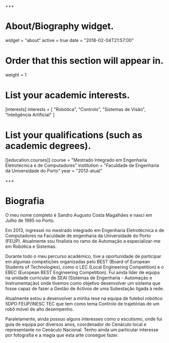 +++
# About/Biography widget.
widget = "about"
active = true
date = "2018-02-04T21:57:00"

# Order that this section will appear in.
weight = 1

# List your academic interests.
[interests]
  interests = [
    "Robótica",
    "Controlo",
    "Sistemas de Visão",
    "Inteligência Artificial"
  ]

# List your qualifications (such as academic degrees).
[[education.courses]]
  course = "Mestrado Integrado em Engenharia Eletrotécnica e de Computadores"
  institution = "Faculdade de Engenharia da Universidade do Porto"
  year = "2013-atual"

+++

# Biografia

O meu nome completo é Sandro Augusto Costa Magalhães e nasci em Julho de 1995 no Porto.

Em 2013, ingressei no mestrado integrado em Engenharia Eletrotécnica e de Computadores na Faculdade de engenharia da Universidade do Porto (FEUP). Atualmente sou finalista no ramo de Automação a especializar-me em Robótica e Sistemas.

Durante todo o meu percurso académico, tive a oportunidade de participar em algumas competições organizadas pelo BEST (Board of European Students of Technologies), como o LEC (Local Engineering Competition) e o EBEC (European BEST Engineering Competition). Fui ainda líder de equipa na unidade curricular de SEAI (Sistemas de Engenharia - Automação e Instrumentação) onde tivemos como objetivo desenvolver um sistema que fosse capaz de fazer a Gestão de Activos de uma Subestação ligada à rede.

Atualmente estou a desenvolver a minha tese na equipa de futebol robótico 5DPO FEUP/INESC TEC que tem como tema Controlo de trajetórias de um robô móvel de alto desempenho.

Paralelamente, ainda possuo alguns interesses como o escutismo, onde fui guia de equipa por diversos anos, coordenador do Cenáculo local e representante no Cenáculo Nacional. Tenho ainda um particular interesse por fotografia e a magia que esta arte consegue fazer.
